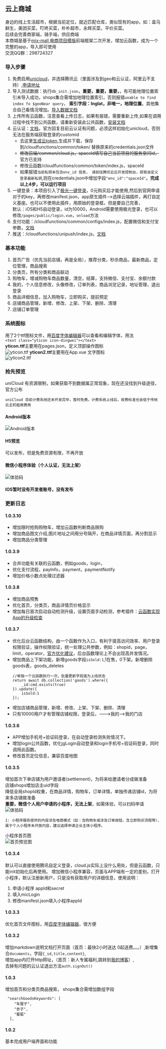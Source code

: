 ## 云上商城 
身边的线上生活超市，根据当前定位，就近匹配仓库，类似现有的app，如：盒马鲜生，美团买菜，叮咚买菜，朴朴超市，永辉买菜，平价买菜。  
后续会完善商家端，骑手端，供应商端  
本商城是基于[mix-mall 电商项目模版](https://ext.dcloud.net.cn/plugin?id=200)前端框架二次开发，增加云函数，成为一个完整的app，导入即可使用  
交流QQ群：298724327  

### 导入步骤
1. 免费启用[unicloud](https://uniapp.dcloud.io/uniCloud/README)，并选择腾讯云（里面涉及到geo和云认证，阿里云不支持）,[申请地址](https://unicloud.dcloud.net.cn/home)
2. 导入测试数据：执行`db_init.json`，**重要，重要，重要，**，有可能地理位置索引未导入成功，shops集合需增加地理位置索引，否则报错`unable to find index fo $geoNear query`，	**索引字段：lnglat，非唯一，地理位置**。其他集合自己看情况增加。[导入数据文档](https://uniapp.dcloud.io/uniCloud/cf-database?id=db)  
3. 上传所有云函数，注意查看上传日志，如果有报错，需要重新上传,如果在调用过程中找不到公共函数，请重新安装此公共函数，[安装文档](https://uniapp.dcloud.io/uniCloud/cf-common)  
4. 云认证：[文档](https://uniapp.dcloud.io/uniCloud/authentication)，官方回复目前云认证有问题，必须这样初始化unicloud，否则无法在服务端获取登录的customid  
	- 去这里[生成云token](https://unicloud.dcloud.net.cn/token),生成并下载，保存到/cloudfunctions/common/token/ 替换原来的credentials.json文件
	- ~~修改前端/common/cloud.js，spaceId填写自己当前项目的服务空间id，~~官方已支持    
	- 修改云函数/cloudfunctions/common/token/index.js，spaceId   
	- 如果报错```当前私钥未包含env_id 信息， 请前往腾讯云云开发控制台，获取自定义登录最新私钥```,则在credentials.json中增加字段```"env_id":"spaceId"```。**完成以上4步，可以运行项目**   
5. 一键登录：本项目引入了[极光一键登录](https://ext.dcloud.net.cn/plugin?id=1356)，0元购买后才能使用,然后到官网申请对于的key，再修改manifest.json，app原生插件-->选择云端插件，再打自定义基座。也可以不使用此插件，用原始的登录框，但是要自己完善，  
默认：iOS和H5自动登录，id为10000，Android需要使用极光登录，也可以修改`/pages/public/login.vue`，`onload`方法
6. 支付功能：/cloudfunctions/common/configs/index.js，配置微信和支付宝参数，[文档](https://uniapp.dcloud.io/uniCloud/unipay)
7. 推送：/cloudfunctions/unipush/index.js，[文档](https://uniapp.dcloud.io/api/plugins/push)

### 基本功能
1. 首页广告（优先当前店铺，再是全局），推荐分类，秒杀商品，最新商品，定位管理，商品搜索
2. 分类页，所有分类和商品联动
3. 购物车，增减购物车商品数量，清空，结算，支持微信、支付宝、余额付款
4. 我的，个人信息修改，头像修改，订单列表，商品浏览记录，地址管理，退出登录
5. 商品详细信息，加入购物车，立即购买，提前预定
6. 店铺商品管理，新增、修改、上架、下架、删除、清理
7. 店铺订单管理

### 系统图标
用了2个ttf图标文件，用[百度字体编辑器](http://fontstore.baidu.com/static/editor/index.html)可以查看和编辑字体，用法  
```<text class="yticon icon-dingwei"></text>```  
**yticon.ttf**主要用在pages.json，定义顶部操作图标  
![yticon.ttf](https://636c-cloud-market-3c5868-1302181076.tcb.qcloud.la/images/ttf/ttf01.jpg) 
**yticon2.ttf**主要用在App.vue 文字图标  
![yticon2.ttf](https://636c-cloud-market-3c5868-1302181076.tcb.qcloud.la/images/ttf/ttf02.jpg) 
### 抢先预览
uniCloud 有资源限制，如果获取不到数据属正常现象，现在还没找到升级途径，官方公布
```
uniCloud 目前计费系统还未开发完毕，暂时免费。计费系统上线后，收费标准也会低于传统云主机租用费用
```

#### Android版本
![Android版本](https://636c-cloud-market-3c5868-1302181076.tcb.qcloud.la/apk/apk_qrcode.png)

#### H5预览
可以发布，但是免费资源有限，不再开放    

#### 微信小程序体验（个人认证，无法上架）
![体验码](https://636c-cloud-market-3c5868-1302181076.tcb.qcloud.la/apk/tiyan.jpg)  

#### IOS暂时没有开发者账号，没有发布

### 更新日志
#### 1.0.3.10
* 增加限时抢购购物车，增加云函数判断商品限购
* 增加商品图文介绍,图片地址之间用分号隔开，在商品详情页面，再分割显示
* 增加商品分类管理
#### 1.0.3.9
* 合并功能有关联的云函数，例如goods，login，
* 优化支付流程，payInfo，payment，paymentNotify
* 增加价格小数点处理过滤器

#### 1.0.3.8
* 增加商品预售
* 优化首页，分类页，商品详情页价格显示
* 增加每日首次启动自动检测升级，设置页面手动检测，参考插件：[云函数实现App的升级检查](https://ext.dcloud.net.cn/plugin?id=2226)

#### 1.0.3.7
* 优化后台云函数结构，由一个函数作为入口，有利于提高访问效率、用户登录权限验证，操作权限验证，统一处理公共参数，例如：shopid，page，limit，operator，[官方优化建议](https://uniapp.dcloud.io/uniCloud/faq?id=%e4%ba%91%e5%87%bd%e6%95%b0%e8%ae%bf%e9%97%ae%e6%97%b6%e5%bf%ab%e6%97%b6%e6%85%a2%e6%80%8e%e4%b9%88%e5%9b%9e%e4%ba%8b%ef%bc%9f)，后台函数理论上不会出现高并发情况。  
* 增加商品上下架功能，新增goods字段```isSold:1```,1在售，0下架。新增删除goods表，goods_deletes   
	```
	//单独一个云函数执行一次，批量更新字段值为上线状态
	return await db.collection('goods').where({
		_id:cmd.exists(true)
	}).update({
		isSold:1
	});
	```
* 增加店铺商品管理，新增、修改、上架、下架、删除、清理
* 只有10000用户才有管理店铺权限，登录后，--->我的-->我的门店

#### 1.0.3.6
* APP增加手机号+验证码登录，在自动登录检测失败情况下。
* 增加login公共函数，优化jgLogin自动登录和login手机号+验证码登录，同时调用此函数。
* 修改首页定位信息，兼容百度地图

#### 1.0.3.5
增加首次下单店铺为用户邀请者(settlement)，为将来给邀请者分成做准备  
店铺shops增加店主uid字段  
降低全局shopId权重，在商品详情，购物车，订单详情，单独传递店铺id，为将来多店铺做准备  
**重要，微信个人用户申请的小程序，无法上架**，如需体验，可以扫码申请 ![体验码](https://636c-cloud-market-3c5868-1302181076.tcb.qcloud.la/apk/tiyan.jpg)  

```
1: 小程序服务提供的内容涉及电商模式（如：含购物车或涉及订单按钮，含立即购买流程等），属于个人小程序未开放内容，建议选择申请企业主体小程序。
```
小程序首页图  
![首页预览图](https://636c-cloud-market-3c5868-1302181076.tcb.qcloud.la/apk/微信图片_20200622181329.jpg)
#### 1.0.3.4
默认可以直接使用腾讯自定义登录，cloud.js实际上没什么用处，但是云函数，只能init初始化后再使用。
增加微信小程序兼容，页面与APP端有一定的差别，打开小程序，默认注册新用户，只是没有获取用户的详细信息，使用说明：
1. 申请小程序 appId和secret
2. 填入micLogin
3. 修改manifest.json填入小程序appId

#### 1.0.3.3
优化首页文件图标，用[百度字体编辑器](http://fontstore.baidu.com/static/editor/index.html)，很方便
#### 1.0.3.2
增加markdown说明文档打开页面（首页：最快2小时送达  0起送费。。。）,新增集合`documents`，字段`{_id,title,content}`,  
增加app内打开http网址，（首页：新人专属福利,跳转到[我的博客](https://www.cjblog.org)）,  
去掉有问题的云认证退出方法`auth.signOut()`
#### 1.0.3 
增加首页和分类页商品搜索，
shops集合需增加数组字段
```
 "searchGoodsKeywords": [
    "车厘子",
    "杏子",
    "葡萄"
  ],
```
#### 1.0.2 
 基本完成用户端界面和功能